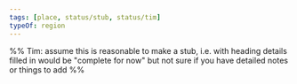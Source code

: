 ```yaml
---
tags: [place, status/stub, status/tim]
typeOf: region
---
```


%% Tim: assume this is reasonable to make a stub, i.e. with heading details filled in would be "complete for now" but not sure if you have detailed notes or things to add %%
